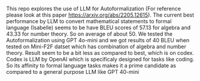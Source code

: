 This repo explores the use of LLM for Autoformalization (For reference please look at this paper https://arxiv.org/abs/2205.12615). 
The current best performance by LLM to convert mathematical statements to formal language (Isabelle) seems to be have BLEU scores of  57.13 for algebra and 43.33 for number theory. So on average of about 50. 
We tested the Autoformalization using GPT 4o-mini and we got results of 40 BLEU when tested on Mini-F2F datset which has combination of algebra and number theory. 
Result seem to be a bit less as compared to best, which is on codex. Codex is LLM by OpenAI which is specificaly designed for tasks like coding. So its affinity to formal language tasks makes it a prime candidate as compared to a general purpose LLM like GPT 40-mini
